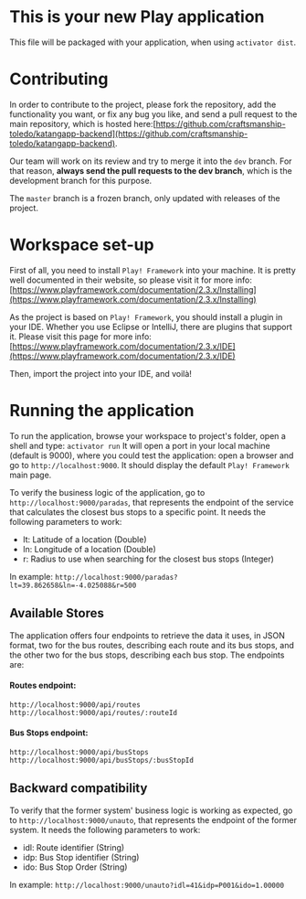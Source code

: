This is your new Play application
=================================

This file will be packaged with your application, when using `activator dist`.

# Contributing
In order to contribute to the project, please fork the repository, add the
functionality you want, or fix any bug you like, and send a pull request to the
main repository, which is hosted here:[https://github.com/craftsmanship-toledo/katangapp-backend](https://github.com/craftsmanship-toledo/katangapp-backend).

Our team will work on its review and try to merge it into the `dev` branch. For
that reason, **always send the pull requests to the dev branch**, which is the
development branch for this purpose.

The `master` branch is a frozen branch, only updated with releases of the
project.

# Workspace set-up
First of all, you need to install `Play! Framework` into your machine. It is
pretty well documented in their website, so please visit it for more info:
[https://www.playframework.com/documentation/2.3.x/Installing](https://www.playframework.com/documentation/2.3.x/Installing)

As the project is based on `Play! Framework`, you should install a plugin in
your IDE. Whether you use Eclipse or IntelliJ, there are plugins that support
it. Please visit this page for more info:
[https://www.playframework.com/documentation/2.3.x/IDE](https://www.playframework.com/documentation/2.3.x/IDE)

Then, import the project into your IDE, and voilà!

# Running the application
To run the application, browse your workspace to project's folder, open a shell
and type:
``
activator run
``
It will open a port in your local machine (default is 9000), where you could
test the application: open a browser and go to `http://localhost:9000`. It
should display the default `Play! Framework` main page.

To verify the business logic of the application, go to
`http://localhost:9000/paradas`, that represents the endpoint of the service
that calculates the closest bus stops to a specific point. It needs the
following parameters to work:

 - lt: Latitude of a location (Double)
 - ln: Longitude of a location (Double)
 - r: Radius to use when searching for the closest bus stops (Integer)

In example: `http://localhost:9000/paradas?lt=39.862658&ln=-4.025088&r=500`

## Available Stores
The application offers four endpoints to retrieve the data it uses, in JSON
format, two for the bus routes, describing each route and its bus stops, and
the other two for the bus stops, describing each bus stop. The endpoints are:

#### Routes endpoint:
```
http://localhost:9000/api/routes
http://localhost:9000/api/routes/:routeId
```
#### Bus Stops endpoint:
```
http://localhost:9000/api/busStops
http://localhost:9000/api/busStops/:busStopId
```

## Backward compatibility
To verify that the former system' business logic is working as expected, go to
`http://localhost:9000/unauto`, that represents the endpoint of the former
system. It needs the following parameters to work:

 - idl: Route identifier (String)
 - idp: Bus Stop identifier (String)
 - ido: Bus Stop Order (String)

In example: `http://localhost:9000/unauto?idl=41&idp=P001&ido=1.00000`

